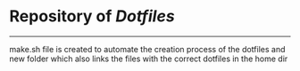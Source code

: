 # Repository of *Dotfiles*

---

make.sh file is created to automate the creation process of the dotfiles and new folder which also links the files with the correct dotfiles in the home dir


